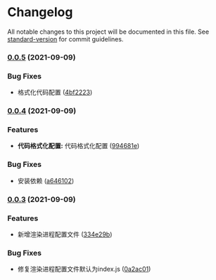 # Changelog

All notable changes to this project will be documented in this file. See [standard-version](https://github.com/conventional-changelog/standard-version) for commit guidelines.

### [0.0.5](https://ngit.fosung.com/fosung-framework/front/fosung-electron-template/compare/v0.0.4...v0.0.5) (2021-09-09)


### Bug Fixes

* 格式化代码配置 ([4bf2223](https://ngit.fosung.com/fosung-framework/front/fosung-electron-template/commit/4bf22236bd0f5afdcad6e58e2075ce68c27f0c34))

### [0.0.4](https://ngit.fosung.com/fosung-framework/front/fosung-electron-template/compare/v0.0.3...v0.0.4) (2021-09-09)


### Features

* **代码格式化配置:** 代码格式化配置 ([994681e](https://ngit.fosung.com/fosung-framework/front/fosung-electron-template/commit/994681eba741de0e06b2d446331205bddb2077d9))


### Bug Fixes

* 安装依赖 ([a646102](https://ngit.fosung.com/fosung-framework/front/fosung-electron-template/commit/a64610276007880941ce7fc860e5941ecc992cda))

### [0.0.3](https://ngit.fosung.com/fosung-framework/front/fosung-electron-template/compare/v0.0.2...v0.0.3) (2021-09-09)


### Features

* 新增渲染进程配置文件 ([334e29b](https://ngit.fosung.com/fosung-framework/front/fosung-electron-template/commit/334e29bfe5e2241c4008243eb5fd444218534c10))


### Bug Fixes

* 修复渲染进程配置文件默认为index.js ([0a2ac01](https://ngit.fosung.com/fosung-framework/front/fosung-electron-template/commit/0a2ac01202c08456c3b180acf6fa9cc88cdaad7a))
